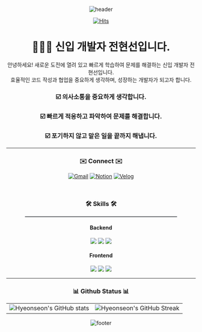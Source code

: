 <div align="center">

![header](https://capsule-render.vercel.app/api?type=waving&height=180&color=FD4B4B&text=🌻Welcome%20to%20luuHub🌻&fontAlign=50&fontAlignY=30&fontSize=50&fontColor=FFFFFF)

   [![Hits](https://hits.seeyoufarm.com/api/count/incr/badge.svg?url=https://github.com/jeonhyeonseon&count_bg=%23F7437F&title_bg=%23555555&icon=&icon_color=%23E7E7E7&title=hits&edge_flat=false&style=for-the-badge)](https://github.com/jeonhyeonseon)

</div>

<h1 align="center">👩🏻‍💻 신입 개발자 전현선입니다.</h1>

<p align="center">
  안녕하세요! 새로운 도전에 열려 있고 빠르게 학습하여 문제를 해결하는 신입 개발자 전현선입니다. <br/>
  효율적인 코드 작성과 협업을 중요하게 생각하며, 성장하는 개발자가 되고자 합니다.
</p>

<h3 align="center">☑️ 의사소통을 중요하게 생각합니다.</h3>
<h3 align="center">☑️ 빠르게 적응하고 파악하여 문제를 해결합니다.</h3>
<h3 align="center">☑️ 포기하지 않고 맡은 일을 끝까지 해냅니다.</h3>

---

<div align="center"> 
  
### ✉️ Connect ✉️
  
  [![Gmail](https://img.shields.io/badge/-goodpretty0325@gmail.com-D14836?style=for-the-badge&logo=gmail&logoColor=white)](mailto:goodpretty0325@gmail.com)
  [![Notion](https://img.shields.io/badge/Notion-000000?style=for-the-badge&logo=notion&logoColor=white)](https://rain-canary-55f.notion.site/11611b3dfa7e8003b5f1ef446a351cc7?pvs=4)
  [![Velog](https://img.shields.io/badge/Velog-20C997?style=for-the-badge&logo=velog&logoColor=white)](https://velog.io/@lu__study__log/posts)

<br/>

<h3>🛠️ Skills 🛠️</h3>

<hr style="border: 0.5px solid #d1d5da; width: 80%;" />

#### Backend
<img src="https://img.shields.io/badge/JAVA-007396?style=for-the-badge&logo=Java&logoColor=white">
<img src="https://img.shields.io/badge/Spring-6DB33F?style=for-the-badge&logo=spring&logoColor=white">
<img src="https://img.shields.io/badge/MySQL-4479A1?style=for-the-badge&logo=mysql&logoColor=white">

#### Frontend
<img src="https://img.shields.io/badge/JavaScript-F7DF1E?style=for-the-badge&logo=JavaScript&logoColor=white">
<img src="https://img.shields.io/badge/HTML5-E34F26?style=for-the-badge&logo=HTML5&logoColor=white">
<img src="https://img.shields.io/badge/CSS3-1572B6?style=for-the-badge&logo=CSS3&logoColor=white">

---

<div align="center">

### 📊 Github Status 📊

<div align="center">
  
  <table>
    <tr>
      <td>
        <img src="https://github-readme-stats.vercel.app/api?username=jeonhyeonseon&show_icons=true&theme=cobalt" alt="Hyeonseon's GitHub stats">
      </td>
      <td>
        <img src="https://github-readme-streak-stats.herokuapp.com/?user=jeonhyeonseon&theme=cobalt" alt="Hyeonseon's GitHub Streak">
      </td>
    </tr>
  </table>

![footer](https://capsule-render.vercel.app/api?type=waving&height=100&color=FD4B4B&section=footer&fontColor=FFFFFF)
  
</div>
